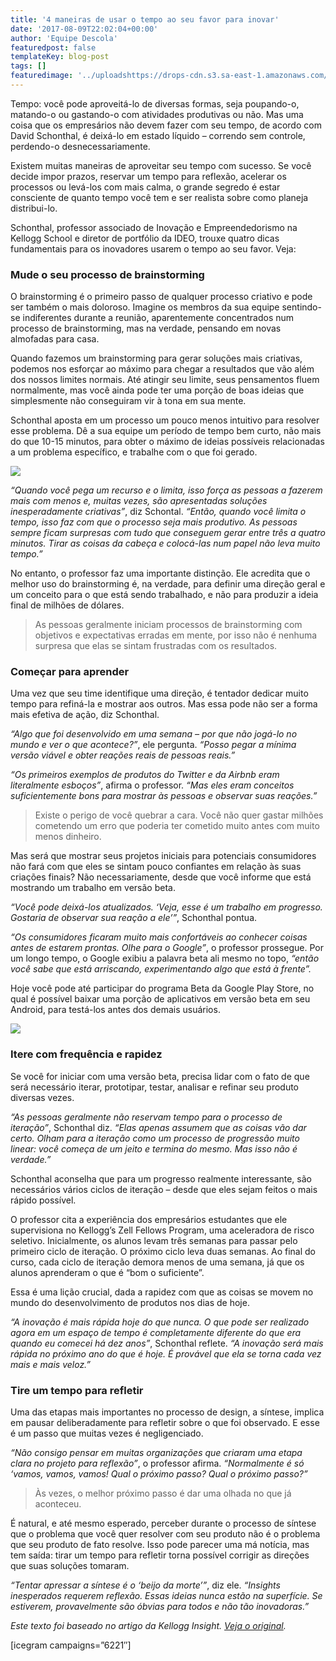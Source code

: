 ```yaml
---
title: '4 maneiras de usar o tempo ao seu favor para inovar'
date: '2017-08-09T22:02:04+00:00'
author: 'Equipe Descola'
featuredpost: false
templateKey: blog-post
tags: []
featuredimage: '../uploadshttps://drops-cdn.s3.sa-east-1.amazonaws.com/drops-new/wp-content/uploads/2017/08/09215831/aproveitar-tempo-150x150.png'
---
```

Tempo: você pode aproveitá-lo de diversas formas, seja poupando-o, matando-o ou gastando-o com atividades produtivas ou não. Mas uma coisa que os empresários não devem fazer com seu tempo, de acordo com David Schonthal, é deixá-lo em estado líquido – correndo sem controle, perdendo-o desnecessariamente.

Existem muitas maneiras de aproveitar seu tempo com sucesso. Se você decide impor prazos, reservar um tempo para reflexão, acelerar os processos ou levá-los com mais calma, o grande segredo é estar consciente de quanto tempo você tem e ser realista sobre como planeja distribui-lo.

Schonthal, professor associado de Inovação e Empreendedorismo na Kellogg School e diretor de portfólio da IDEO, trouxe quatro dicas fundamentais para os inovadores usarem o tempo ao seu favor. Veja:

### Mude o seu processo de brainstorming

O brainstorming é o primeiro passo de qualquer processo criativo e pode ser também o mais doloroso. Imagine os membros da sua equipe sentindo-se indiferentes durante a reunião, aparentemente concentrados num processo de brainstorming, mas na verdade, pensando em novas almofadas para casa.

Quando fazemos um brainstorming para gerar soluções mais criativas, podemos nos esforçar ao máximo para chegar a resultados que vão além dos nossos limites normais. Até atingir seu limite, seus pensamentos fluem normalmente, mas você ainda pode ter uma porção de boas ideias que simplesmente não conseguiram vir à tona em sua mente.

Schonthal aposta em um processo um pouco menos intuitivo para resolver esse problema. Dê a sua equipe um período de tempo bem curto, não mais do que 10-15 minutos, para obter o máximo de ideias possíveis relacionadas a um problema específico, e trabalhe com o que foi gerado.

![](https://descola.org/drops/wp-content/uploads/2017/08/brainstorm-1024x682.jpg)

*“Quando você pega um recurso e o limita, isso força as pessoas a fazerem mais com menos e, muitas vezes, são apresentadas soluções inesperadamente criativas”*, diz Schontal. *“Então, quando você limita o tempo, isso faz com que o processo seja mais produtivo. As pessoas sempre ficam surpresas com tudo que conseguem gerar entre três a quatro minutos. Tirar as coisas da cabeça e colocá-las num papel não leva muito tempo.”*

No entanto, o professor faz uma importante distinção. Ele acredita que o melhor uso do brainstorming é, na verdade, para definir uma direção geral e um conceito para o que está sendo trabalhado, e não para produzir a ideia final de milhões de dólares.

> As pessoas geralmente iniciam processos de brainstorming com objetivos e expectativas erradas em mente, por isso não é nenhuma surpresa que elas se sintam frustradas com os resultados.

### Começar para aprender

Uma vez que seu time identifique uma direção, é tentador dedicar muito tempo para refiná-la e mostrar aos outros. Mas essa pode não ser a forma mais efetiva de ação, diz Schonthal.

*“Algo que foi desenvolvido em uma semana – por que não jogá-lo no mundo e ver o que acontece?”*, ele pergunta. *“Posso pegar a mínima versão viável e obter reações reais de pessoas reais.”*

*“Os primeiros exemplos de produtos do Twitter e da Airbnb eram literalmente esboços”*, afirma o professor. *“Mas eles eram conceitos suficientemente bons para mostrar às pessoas e observar suas reações.”*

> Existe o perigo de você quebrar a cara. Você não quer gastar milhões cometendo um erro que poderia ter cometido muito antes com muito menos dinheiro.

Mas será que mostrar seus projetos iniciais para potenciais consumidores não fará com que eles se sintam pouco confiantes em relação às suas criações finais? Não necessariamente, desde que você informe que está mostrando um trabalho em versão beta.

*“Você pode deixá-los atualizados. ‘Veja, esse é um trabalho em progresso. Gostaria de observar sua reação a ele’”*, Schonthal pontua.

*“Os consumidores ficaram muito mais confortáveis ao conhecer coisas antes de estarem prontas. Olhe para o Google”*, o professor prossegue. Por um longo tempo, o Google exibiu a palavra beta ali mesmo no topo, *“então você sabe que está arriscando, experimentando algo que está à frente”.*

Hoje você pode até participar do programa Beta da Google Play Store, no qual é possível baixar uma porção de aplicativos em versão beta em seu Android, para testá-los antes dos demais usuários.

![](https://descola.org/drops/wp-content/uploads/2017/08/testador-beta-1024x959.png)

### Itere com frequência e rapidez

Se você for iniciar com uma versão beta, precisa lidar com o fato de que será necessário iterar, prototipar, testar, analisar e refinar seu produto diversas vezes.

*“As pessoas geralmente não reservam tempo para o processo de iteração”*, Schonthal diz. *“Elas apenas assumem que as coisas vão dar certo. Olham para a iteração como um processo de progressão muito linear: você começa de um jeito e termina do mesmo. Mas isso não é verdade.”*

Schonthal aconselha que para um progresso realmente interessante, são necessários vários ciclos de iteração – desde que eles sejam feitos o mais rápido possível.

O professor cita a experiência dos empresários estudantes que ele supervisiona no Kellogg’s Zell Fellows Program, uma aceleradora de risco seletivo. Inicialmente, os alunos levam três semanas para passar pelo primeiro ciclo de iteração. O próximo ciclo leva duas semanas. Ao final do curso, cada ciclo de iteração demora menos de uma semana, já que os alunos aprenderam o que é “bom o suficiente”.

Essa é uma lição crucial, dada a rapidez com que as coisas se movem no mundo do desenvolvimento de produtos nos dias de hoje.

*“A inovação é mais rápida hoje do que nunca. O que pode ser realizado agora em um espaço de tempo é completamente diferente do que era quando eu comecei há dez anos”*, Schonthal reflete. *“A inovação será mais rápida no próximo ano do que é hoje. É provável que ela se torna cada vez mais e mais veloz.”*

### Tire um tempo para refletir

Uma das etapas mais importantes no processo de design, a síntese, implica em pausar deliberadamente para refletir sobre o que foi observado. E esse é um passo que muitas vezes é negligenciado.

*“Não consigo pensar em muitas organizações que criaram uma etapa clara no projeto para reflexão”*, o professor afirma. *“Normalmente é só ‘vamos, vamos, vamos! Qual o próximo passo? Qual o próximo passo?”*

> Às vezes, o melhor próximo passo é dar uma olhada no que já aconteceu.

É natural, e até mesmo esperado, perceber durante o processo de síntese que o problema que você quer resolver com seu produto não é o problema que seu produto de fato resolve. Isso pode parecer uma má notícia, mas tem saída: tirar um tempo para refletir torna possível corrigir as direções que suas soluções tomaram.

*“Tentar apressar a síntese é o ‘beijo da morte’”*, diz ele. *“Insights inesperados requerem reflexão. Essas ideias nunca estão na superfície. Se estiverem, provavelmente são óbvias para todos e não tão inovadoras.”*

*Este texto foi baseado no artigo da Kellogg Insight. [Veja o original](https://insight.kellogg.northwestern.edu/article/four-ways-innovators-can-use-time-to-their-advantage).*

   
\[icegram campaigns=”6221″\]